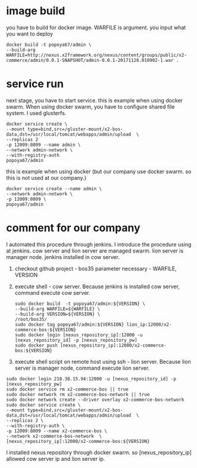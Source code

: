 # image build
you have to build for docker image.
WARFILE is argument. you input what you want to deploy 
```
docker build -t popoya67/admin \
--build-arg WARFILE=http://nexus.x2framework.org/nexus/content/groups/public/x2-commerce/admin/0.0.1-SNAPSHOT/admin-0.0.1-20171128.010902-1.war .
```

# service run
next stage, you have to start service.
this is example when using docker swarm.
When using docker swarm, you have to configure shared file system. 
I used glusterfs. 
```
docker service create \
--mount type=bind,src=/gluster-mount/x2-bos-data,dst=/usr/local/tomcat/webapps/admin/upload  \
--replicas 2 
-p 12009:8009 --name admin \
--network admin-network \
--with-registry-auth 
popoya67/admin
```

this is example when using docker (but our company use docker swarm. so this is not used at our company.) 
```
docker service create --name admin \
--network admin-network \
-p 12009:8009 \
popoya67/admin
```

# comment for our company
I automated this procedure through jenkins. I introduce the procedure using at jenkins.
cow server and lion server are managed swarm. lion server is manager node. 
jenkins installed in cow server. 

1. checkout github project - bos35
   parameter necessary - WARFILE, VERSION
2. execute shell - cow server. Because jenkins is installed cow server, command execute cow server. 
   ```
   sudo docker build  -t popoya67/admin:${VERSION} \
   --build-arg WARFILE=${WARFILE} \
   --build-arg VERSION=${VERSION} \
   /root/bos35/
   sudo docker tag popoya67/admin:${VERSION} lion_ip:12000/x2-commerce-bos:${VERSION}
   sudo docker login [nexus_repository_ip]:12000 -u [nexus_repository_id] -p [nexus_repository_pw]
   sudo docker push [nexus_repository_ip]:12000/x2-commerce-bos:${VERSION}
   ```
  
3. execute shell script on remote host using ssh - lion server. Because lion server is manager node, command execute lion server.   
  ```
  sudo docker login 218.38.15.94:12000 -u [nexus_repository_id] -p [nexus_repository_pw]
  sudo docker service rm x2-commerce-bos || true
  sudo docker network rm x2-commerce-bos-network || true
  sudo docker network create --driver overlay x2-commerce-bos-network 
  sudo docker service create \
  --mount type=bind,src=/gluster-mount/x2-bos-data,dst=/usr/local/tomcat/webapps/admin/upload  \
  --replicas 2 \
  --with-registry-auth \
  -p 12009:8009 --name x2-commerce-bos \
  --network x2-commerce-bos-network  \
  [nexus_repository_ip]:12000/x2-commerce-bos:${VERSION}
   ```
  I installed nexus repository through docker swarm. so [nexus_repository_ip] allowed cow server ip and lion server ip. 
